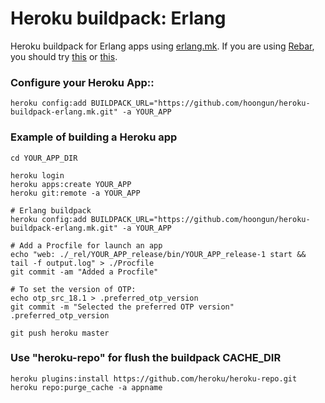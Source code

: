 # Heroku buildpack: Erlang
Heroku buildpack for Erlang apps using [erlang.mk](http://erlang.mk/). If you are using [Rebar](https://github.com/basho/rebar), you should try [this](https://github.com/heroku/heroku-buildpack-erlang.git) or [this](https://github.com/archaelus/heroku-buildpack-erlang.git).

### Configure your Heroku App::
  
    heroku config:add BUILDPACK_URL="https://github.com/hoongun/heroku-buildpack-erlang.mk.git" -a YOUR_APP

### Example of building a Heroku app
	cd YOUR_APP_DIR
  
    heroku login
	heroku apps:create YOUR_APP
	heroku git:remote -a YOUR_APP
  
	# Erlang buildpack
	heroku config:add BUILDPACK_URL="https://github.com/hoongun/heroku-buildpack-erlang.mk.git" -a YOUR_APP
  
	# Add a Procfile for launch an app
	echo "web: ./_rel/YOUR_APP_release/bin/YOUR_APP_release-1 start && tail -f output.log" > ./Procfile
	git commit -am "Added a Procfile"

	# To set the version of OTP:
	echo otp_src_18.1 > .preferred_otp_version
	git commit -m "Selected the preferred OTP version" .preferred_otp_version

	git push heroku master

### Use "heroku-repo" for flush the buildpack CACHE_DIR
	heroku plugins:install https://github.com/heroku/heroku-repo.git
	heroku repo:purge_cache -a appname